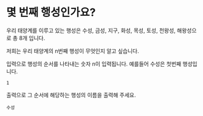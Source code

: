 # 몇 번째 행성인가요?

우리 태양계를 이루고 있는 행성은 수성, 금성, 지구, 화성, 목성, 토성, 천왕성, 해왕성으로 총 8개 입니다.

저희는 우리 태양계의 n번째 행성이 무엇인지 알고 싶습니다.

입력으로 행성의 순서를 나타내는 숫자 n이 입력됩니다. 예를들어 수성은 첫번째 행성입니다.

```text
1
```

출력으로 그 순서에 해당하는 행성의 이름을 출력해 주세요.

```text
수성
```
